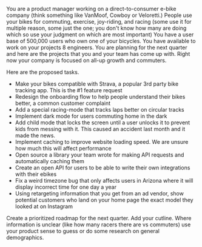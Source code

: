 You are a product manager working on a direct-to-consumer e-bike company (think something like VanMoof, Cowboy or Veloretti.) People use your bikes for commuting, exercise, joy-riding, and racing (some use it for multiple reason, some just the one; you don't know how many are doing which so use your judgment on which are most important) You have a user base of 500,000 users who own one of your bicycles. You have available to work on your projects 8 engineers. You are planning for the next quarter and here are the projects that you and your team has come up with. Right now your company is focused on all-up growth and commuters.

Here are the proposed tasks.

- Make your bikes compatible with Strava, a popular 3rd party bike tracking app. This is the #1 feature request
- Redesign the onboarding flow to help people understand their bikes better, a common customer complaint
- Add a special racing-mode that tracks laps better on circular tracks
- Implement dark mode for users commuting home in the dark
- Add child mode that locks the screen until a user unlocks it to prevent kids from messing with it. This caused an accident last month and it made the news.
- Implement caching to improve website loading speed. We are unsure how much this will affect performance
- Open source a library your team wrote for making API requests and automatically caching them
- Create an open API for users to be able to write their own integrations with their ebikes
- Fix a weird timezone bug that only affects users in Arizona where it will display incorrect time for one day a year
- Using retargeting information that you get from an ad vendor, show potential customers who land on your home page the exact model they looked at on Instagram

Create a prioritized roadmap for the next quarter. Add your cutline. Where information is unclear (like how many racers there are vs commuters) use your product sense to guess or do some research on general demographics.